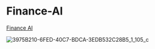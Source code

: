 # Finance-AI
[Finance AI](https://sefer-raziel.tistory.com/124)

![3975B210-6FED-40C7-BDCA-3EDB532C28B5_1_105_c](https://user-images.githubusercontent.com/82854823/133121682-f623ac12-0bd7-483c-b69b-886e9e257e1c.jpeg)

